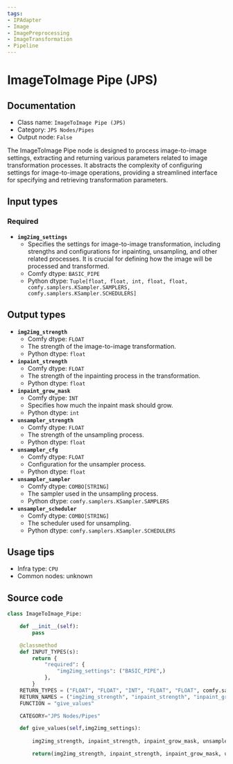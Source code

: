 ```yaml
---
tags:
- IPAdapter
- Image
- ImagePreprocessing
- ImageTransformation
- Pipeline
---
```


# ImageToImage Pipe (JPS)
## Documentation
- Class name: `ImageToImage Pipe (JPS)`
- Category: `JPS Nodes/Pipes`
- Output node: `False`

The ImageToImage Pipe node is designed to process image-to-image settings, extracting and returning various parameters related to image transformation processes. It abstracts the complexity of configuring settings for image-to-image operations, providing a streamlined interface for specifying and retrieving transformation parameters.
## Input types
### Required
- **`img2img_settings`**
    - Specifies the settings for image-to-image transformation, including strengths and configurations for inpainting, unsampling, and other related processes. It is crucial for defining how the image will be processed and transformed.
    - Comfy dtype: `BASIC_PIPE`
    - Python dtype: `Tuple[float, float, int, float, float, comfy.samplers.KSampler.SAMPLERS, comfy.samplers.KSampler.SCHEDULERS]`
## Output types
- **`img2img_strength`**
    - Comfy dtype: `FLOAT`
    - The strength of the image-to-image transformation.
    - Python dtype: `float`
- **`inpaint_strength`**
    - Comfy dtype: `FLOAT`
    - The strength of the inpainting process in the transformation.
    - Python dtype: `float`
- **`inpaint_grow_mask`**
    - Comfy dtype: `INT`
    - Specifies how much the inpaint mask should grow.
    - Python dtype: `int`
- **`unsampler_strength`**
    - Comfy dtype: `FLOAT`
    - The strength of the unsampling process.
    - Python dtype: `float`
- **`unsampler_cfg`**
    - Comfy dtype: `FLOAT`
    - Configuration for the unsampler process.
    - Python dtype: `float`
- **`unsampler_sampler`**
    - Comfy dtype: `COMBO[STRING]`
    - The sampler used in the unsampling process.
    - Python dtype: `comfy.samplers.KSampler.SAMPLERS`
- **`unsampler_scheduler`**
    - Comfy dtype: `COMBO[STRING]`
    - The scheduler used for unsampling.
    - Python dtype: `comfy.samplers.KSampler.SCHEDULERS`
## Usage tips
- Infra type: `CPU`
- Common nodes: unknown


## Source code
```python
class ImageToImage_Pipe:

    def __init__(self):
        pass

    @classmethod
    def INPUT_TYPES(s):
        return {
            "required": {
                "img2img_settings": ("BASIC_PIPE",)
            },
        }
    RETURN_TYPES = ("FLOAT", "FLOAT", "INT", "FLOAT", "FLOAT", comfy.samplers.KSampler.SAMPLERS, comfy.samplers.KSampler.SCHEDULERS,)
    RETURN_NAMES = ("img2img_strength", "inpaint_strength", "inpaint_grow_mask", "unsampler_strength", "unsampler_cfg", "unsampler_sampler", "unsampler_scheduler",)
    FUNCTION = "give_values"

    CATEGORY="JPS Nodes/Pipes"

    def give_values(self,img2img_settings):
        
        img2img_strength, inpaint_strength, inpaint_grow_mask, unsampler_strength, unsampler_cfg, unsampler_sampler, unsampler_scheduler = img2img_settings

        return(img2img_strength, inpaint_strength, inpaint_grow_mask, unsampler_strength, unsampler_cfg, unsampler_sampler, unsampler_scheduler,)

```
